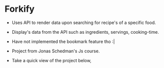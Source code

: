 # Forkify

- Uses API to render data upon searching for recipe's of a specific food.
- Display's data from the API such as ingredients, servings, cooking-time.
- Have not implemented the bookmark feature tho :|

- Project from Jonas Schedman's Js course.

- Take a quick view of the project below,
